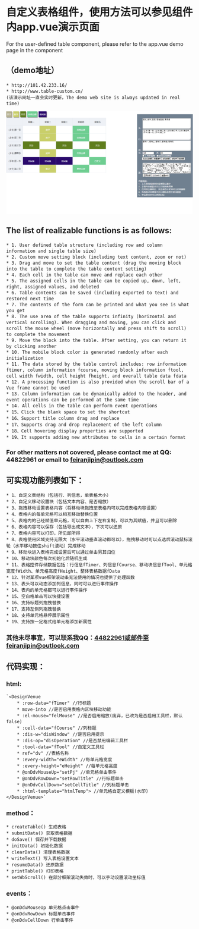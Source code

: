 # 自定义表格组件，使用方法可以参见组件内app.vue演示页面
For the user-defined table component, please refer to the app.vue demo page in the component
## （demo地址）
    * http://101.42.233.16/
    * http://www.table-custom.cn/
    (该演示网址一直会实时更新，The demo web site is always updated in real time)
![5](https://github.com/feiranjipin/table-custom/blob/main/abc.png)
## The list of realizable functions is as follows:
    * 1. User defined table structure (including row and column information and single table size)
    * 2. Custom move setting block (including text content, zoom or not)
    * 3. Drag and move to set the table content (drag the moving block into the table to complete the table content setting)
    * 4. Each cell in the table can move and replace each other
    * 5. The assigned cells in the table can be copied up, down, left, right, assigned values, and deleted
    * 6. Table contents can be saved (including exported to text) and restored next time
    * 7. The contents of the form can be printed and what you see is what you get
    * 8. The use area of the table supports infinity (horizontal and vertical scrolling). When dragging and moving, you can click and scroll the mouse wheel (move horizontally and press shift to scroll) to complete the movement
    * 9. Move the block into the table. After setting, you can return it by clicking another
    * 10. The mobile block color is generated randomly after each initialization
    * 11. The data stored by the table control includes: row information ftimer, column information fcourse, moving block information ftool, cell width fwidth, cell height fheight, and overall table data fdata
    * 12. A processing function is also provided when the scroll bar of a Vue frame cannot be used
    * 13. Column information can be dynamically added to the header, and event operations can be performed at the same time
    * 14. All cells in the table can perform event operations
    * 15、Click the blank space to set the shortcut
    * 16、Support title column drag and replace
    * 17、Supports drag and drop replacement of the left column
    * 18、Cell hovering display properties are supported
    * 19、It supports adding new attributes to cells in a certain format
### For other matters not covered, please contact me at QQ: 44822961 or email to feiranjipin@outlook.com
## 可实现功能列表如下：
    * 1、自定义表结构（包括行、列信息，单表格大小）
    * 2、自定义移动设置块（包括文本内容、是否缩放）
    * 3、拖拽移动设置表格内容（将移动块拖拽至表格内可以完成表格内容设置）
    * 4、表格内的每单元格可以相互移动替换位置
    * 5、表格内的已经赋值单元格，可以自由上下左右复制，可以为其赋值，并且可以删除
    * 6、表格内容可以保存（包括导出成文本），下次可以还原
    * 7、表格内容可以打印，所见即所得
    * 8、表格使用区域支持无限大（水平滚动垂直滚动都可以），拖拽移动时可以点选后滚动鼠标滚轮（水平移动按住shift滚动）完成移动
    * 9、移动块进入表格完成设置后可以通过单击另其归位
    * 10、移动块颜色每次初始化后随机生成
    * 11、表格控件存储数据包括：行信息fTimer、列信息fCourse、移动块信息fTool、单元格宽度fWidth、单元格高度fHeight、整体表格数据fData
    * 12、针对某项vue框架滚动条无法使用的情况也提供了处理函数
    * 13、表头可以动态添加列信息，同时可以进行事件操作
    * 14、表内的单元格都可以进行事件操作
    * 15、空白格单击可以快捷设置
    * 16、支持标题列拖拽替换
    * 17、支持左侧列拖拽替换
    * 18、支持单元格悬停展示属性
    * 19、支持按一定格式给单元格添加新属性
### 其他未尽事宜，可以联系我QQ：44822961或邮件至feiranjipin@outlook.com
## 代码实现：
### html:
    `<DesignVenue
        * :row-data="fTimer" //行标题
        * move-into //是否启用表格内区块移动功能
        * :el-mouse="felMouse" //是否启用缩放(废弃，已改为是否启用工具栏，默认false)
        * :cell-data="fCourse" //列标题
        * :dis-w="disWindow" //是否启用提示
        * :dis-op="disOperation" //是否禁用编辑工具栏
        * :tool-data="fTool" //自定义工具栏
        * ref="dv" //表格名称
        * :every-width="eWidth" //每单元格宽度
        * :every-height="eHeight" //每单元格高度
        * @onDdvMouseUp="setPj" //单元格单击事件
        * @onDdvRowDown="setRowTitle" //行标题单击
        * @onDdvCellDown="setCellTitle" //列标题单击
        * :html-template="htmlTemp"> //单元格自定义模板(水印)
    </DesignVenue>`
### method：
    * createTable() 生成表格
    * submitData() 获取表格数据
    * doSave() 保存并下载数据
    * initData() 初始化数据
    * clearData() 清理表格数据
    * writeText() 写入表格设置文本
    * resumeData() 还原数据
    * printTable() 打印表格
    * setWbScroll() 在部分框架滚动失效时，可以手动设置滚动坐标值
### events：
    * @onDdvMouseUp 单元格点击事件
    * @onDdvRowDown 标题单击事件
    * @onDdvCellDown 行单击事件
